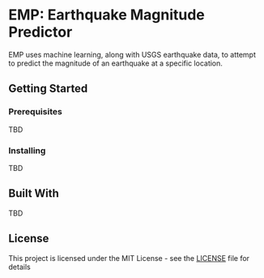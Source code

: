 # EMP: Earthquake Magnitude Predictor

EMP uses machine learning, along with USGS earthquake data, to attempt to predict the magnitude of an earthquake at a specific location. 

## Getting Started

### Prerequisites

TBD

### Installing

TBD

## Built With

TBD

## License

This project is licensed under the MIT License - see the [LICENSE](LICENSE) file for details

